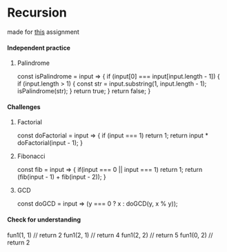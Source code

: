 # Recursion

made for [this](https://github.com/Techtonica/curriculum/blob/master/recursion/recursion.md) assignment

#### Independent practice

1. Palindrome

    const isPalindrome = input => {
      if (input[0] === input[input.length - 1]) {
        if (input.length > 1) {
          const str = input.substring(1, input.length - 1);
          isPalindrome(str);
        }
        return true;
      }
      return false;
    }

#### Challenges

1. Factorial

    const doFactorial = input => {
      if (input === 1) return 1;
      return input * doFactorial(input - 1);
    }

2. Fibonacci

    const fib = input => {
      if(input === 0 || input === 1) return 1;
      return (fib(input - 1) + fib(input - 2));
    }

3. GCD

    const doGCD = input => (y === 0 ? x : doGCD(y, x % y));

#### Check for understanding

fun1(1, 1) // return 2
fun1(2, 1) // return 4
fun1(2, 2) // return 5
fun1(0, 2) // return 2
